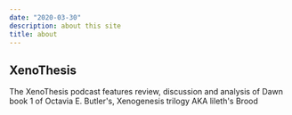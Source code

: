 ```yaml
---
date: "2020-03-30"
description: about this site
title: about
---
```


## XenoThesis
The XenoThesis podcast features review, discussion and analysis of Dawn book 1 of Octavia E. Butler's, Xenogenesis trilogy AKA lileth's Brood
